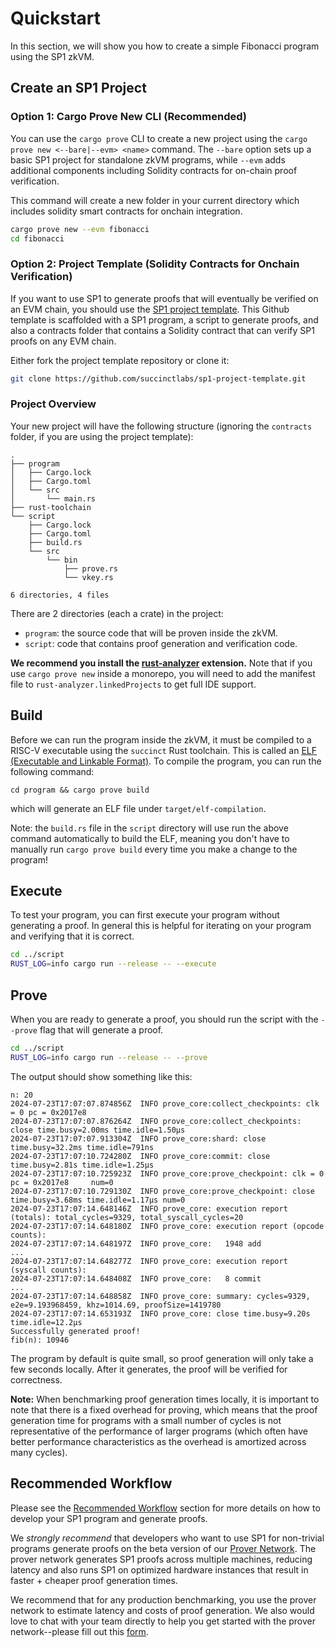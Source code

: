# Quickstart

In this section, we will show you how to create a simple Fibonacci program using the SP1 zkVM.

## Create an SP1 Project

### Option 1: Cargo Prove New CLI (Recommended)

You can use the `cargo prove` CLI to create a new project using the `cargo prove new <--bare|--evm> <name>` command. The `--bare` option sets up a basic SP1 project for standalone zkVM programs, while `--evm` adds additional components including Solidity contracts for on-chain proof verification.

This command will create a new folder in your current directory which includes solidity smart contracts for onchain integration.

```bash
cargo prove new --evm fibonacci
cd fibonacci
```

### Option 2: Project Template (Solidity Contracts for Onchain Verification)

If you want to use SP1 to generate proofs that will eventually be verified on an EVM chain, you should use the [SP1 project template](https://github.com/succinctlabs/sp1-project-template/tree/main). This Github template is scaffolded with a SP1 program, a script to generate proofs, and also a contracts folder that contains a Solidity contract that can verify SP1 proofs on any EVM chain.

Either fork the project template repository or clone it:

```bash
git clone https://github.com/succinctlabs/sp1-project-template.git
```

### Project Overview

Your new project will have the following structure (ignoring the `contracts` folder, if you are using the project template):

```
.
├── program
│   ├── Cargo.lock
│   ├── Cargo.toml
│   └── src
│       └── main.rs
├── rust-toolchain
└── script
    ├── Cargo.lock
    ├── Cargo.toml
    ├── build.rs
    └── src
        └── bin
            ├── prove.rs
            └── vkey.rs

6 directories, 4 files
```

There are 2 directories (each a crate) in the project: 
- `program`: the source code that will be proven inside the zkVM.
- `script`: code that contains proof generation and verification code.

**We recommend you install the [rust-analyzer](https://marketplace.visualstudio.com/items?itemName=rust-lang.rust-analyzer) extension.**
Note that if you use `cargo prove new` inside a monorepo, you will need to add the manifest file to `rust-analyzer.linkedProjects` to get full IDE support.

## Build

Before we can run the program inside the zkVM, it must be compiled to a RISC-V executable using the `succinct` Rust toolchain. This is called an [ELF (Executable and Linkable Format)](https://en.wikipedia.org/wiki/Executable_and_Linkable_Format). To compile the program, you can run the following command:

```
cd program && cargo prove build
```

which will generate an ELF file under `target/elf-compilation`. 

Note: the `build.rs` file in the `script` directory will use run the above command automatically to build the ELF, meaning you don't have to manually run `cargo prove build` every time you make a change to the program!

## Execute

To test your program, you can first execute your program without generating a proof. In general this is helpful for iterating on your program and verifying that it is correct. 

```bash
cd ../script
RUST_LOG=info cargo run --release -- --execute
```

## Prove

When you are ready to generate a proof, you should run the script with the `--prove` flag that will generate a proof.

```bash
cd ../script
RUST_LOG=info cargo run --release -- --prove
```

The output should show something like this:
```
n: 20
2024-07-23T17:07:07.874856Z  INFO prove_core:collect_checkpoints: clk = 0 pc = 0x2017e8
2024-07-23T17:07:07.876264Z  INFO prove_core:collect_checkpoints: close time.busy=2.00ms time.idle=1.50µs
2024-07-23T17:07:07.913304Z  INFO prove_core:shard: close time.busy=32.2ms time.idle=791ns
2024-07-23T17:07:10.724280Z  INFO prove_core:commit: close time.busy=2.81s time.idle=1.25µs
2024-07-23T17:07:10.725923Z  INFO prove_core:prove_checkpoint: clk = 0 pc = 0x2017e8     num=0
2024-07-23T17:07:10.729130Z  INFO prove_core:prove_checkpoint: close time.busy=3.68ms time.idle=1.17µs num=0
2024-07-23T17:07:14.648146Z  INFO prove_core: execution report (totals): total_cycles=9329, total_syscall_cycles=20
2024-07-23T17:07:14.648180Z  INFO prove_core: execution report (opcode counts):
2024-07-23T17:07:14.648197Z  INFO prove_core:   1948 add
...
2024-07-23T17:07:14.648277Z  INFO prove_core: execution report (syscall counts):
2024-07-23T17:07:14.648408Z  INFO prove_core:   8 commit
...
2024-07-23T17:07:14.648858Z  INFO prove_core: summary: cycles=9329, e2e=9.193968459, khz=1014.69, proofSize=1419780
2024-07-23T17:07:14.653193Z  INFO prove_core: close time.busy=9.20s time.idle=12.2µs
Successfully generated proof!
fib(n): 10946
```

The program by default is quite small, so proof generation will only take a few seconds locally. After it generates, the proof will be verified for correctness. 

**Note:** When benchmarking proof generation times locally, it is important to note that there is a fixed overhead for proving, which means that the proof generation time for programs with a small number of cycles is not representative of the performance of larger programs (which often have better performance characteristics as the overhead is amortized across many cycles).

## Recommended Workflow

Please see the [Recommended Workflow](../generating-proofs/recommended-workflow.md) section for more details on how to develop your SP1 program and generate proofs.

We *strongly recommend* that developers who want to use SP1 for non-trivial programs generate proofs on the beta version of our [Prover Network](../generating-proofs/prover-network.md). The prover network generates SP1 proofs across multiple machines, reducing latency and also runs SP1 on optimized hardware instances that result in faster + cheaper proof generation times.

We recommend that for any production benchmarking, you use the prover network to estimate latency and costs of proof generation. We also would love to chat with your team directly to help you get started with the prover network--please fill out this [form](https://partner.succinct.xyz/).


